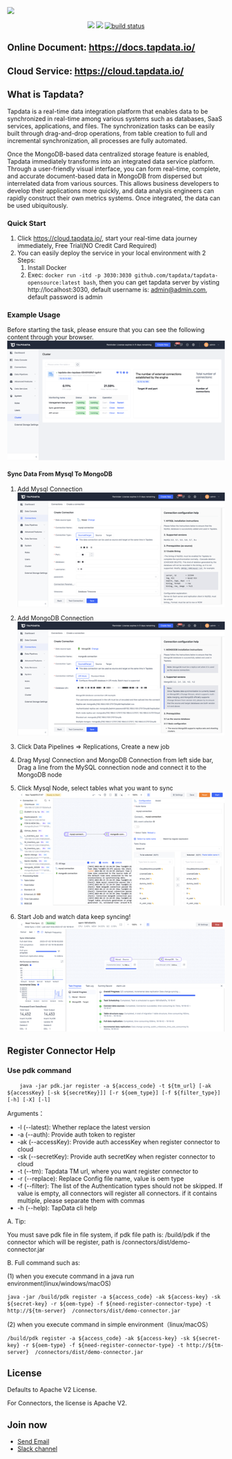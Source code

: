 <img src="https://github.com/tapdata/tapdata-private/raw/master/assets/logo-orange-grey-bar.png" width="300px"/>
<p align="center">
    <a href="https://github.com/tapdata/tapdata/graphs/contributors" alt="Contributors">
        <img src="https://img.shields.io/github/contributors/tapdata/tapdata" /></a>
    <a href="https://github.com/tapdata/tapdata/pulse" alt="Activity">
        <img src="https://img.shields.io/github/commit-activity/m/tapdata/tapdata" /></a>
    <a href="https://tapdata.github.io/tapdata">
        <img src="https://github.com/tapdata/tapdata/actions/workflows/docker-image.yml/badge.svg" alt="build status"></a>
</p>


## Online Document: https://docs.tapdata.io/
## Cloud Service: https://cloud.tapdata.io/

## What is Tapdata?
Tapdata is a real-time data integration platform that enables data to be synchronized in real-time among various systems such as databases, SaaS services, applications, and files.
The synchronization tasks can be easily built through drag-and-drop operations, from table creation to full and incremental synchronization, all processes are fully automated.

Once the MongoDB-based data centralized storage feature is enabled, Tapdata immediately transforms into an integrated data service platform.
Through a user-friendly visual interface, you can form real-time, complete, and accurate document-based data in MongoDB from dispersed but interrelated data from various sources. This allows business developers to develop their applications more quickly, and data analysis engineers can rapidly construct their own metrics systems. Once integrated, the data can be used ubiquitously.

 
### Quick Start
1. Click https://cloud.tapdata.io/, start your real-time data journey immediately, Free Trial(NO Credit Card Required)
2. You can easily deploy the service in your local environment with 2 Steps:
    1. Install Docker
    2. Exec: `docker run -itd -p 3030:3030 github.com/tapdata/tapdata-opensource:latest bash`, then you can get tapdata server by visting http://localhost:3030,
    default username is: admin@admin.com, default password is admin

### Example Usage
Before starting the task, please ensure that you can see the following content through your browser.
![cluster status](./assets/cluster-status.png)

#### Sync Data From Mysql To MongoDB
1. Add Mysql Connection
![](./assets/mysql-conn.png)

2. Add MongoDB Connection
![](./assets/mongodb-conn.png)

3. Click Data Pipelines => Replications, Create a new job

4. Drag Mysql Connection and MongoDB Connection from left side bar, Drag a line from the MySQL connection node and connect it to the MongoDB node
5. Click Mysql Node, select tables what you want to sync
![](./assets/mysql-mongodb-config.png)

6. Start Job and watch data keep syncing!
![](./assets/mysql-mongodb-monitor.png)

## Register Connector Help

### Use **pdk** command

```shell
    java -jar pdk.jar register -a ${access_code} -t ${tm_url} [-ak ${accessKey} [-sk ${secretKey}]] [-r ${oem_type}] [-f ${filter_type}] [-h] [-X] [-l]
```

Arguments：
  - -l  (--latest): Whether replace the latest version
  - -a (--auth): Provide auth token to register
  - -ak (--accessKey): Provide auth accessKey when register connector to cloud 
  - -sk (--secretKey): Provide auth secretKey when register connector to cloud 
  - -t (--tm): Tapdata TM url, where you want register connector to
  - -r (--replace): Replace Config file name, value is oem type
  - -f (--filter): The list of the Authentication types should not be skipped. If value is empty, all connectors will register all connectors. if it contains multiple, please separate them with commas
  - -h (--help): TapData cli help
  
A. Tip: 
    
You must save pdk file in file system, if pdk file path is: /build/pdk
if the connector which will be register, path is /connectors/dist/demo-connector.jar

B. Full command such as:

 (1) when you execute command in a java run environment(linux/windows/macOS)

```shell
java -jar /build/pdk register -a ${access_code} -ak ${access-key} -sk ${secret-key} -r ${oem-type} -f ${need-register-connector-type} -t http://${tm-server}  /connectors/dist/demo-connector.jar
```

(2) when you execute command in simple environment（linux/macOS）

```shell
/build/pdk register -a ${access_code} -ak ${access-key} -sk ${secret-key} -r ${oem-type} -f ${need-register-connector-type} -t http://${tm-server}  /connectors/dist/demo-connector.jar
```

## License
Defaults to Apache V2 License.

For Connectors, the license is Apache V2.

## Join now
- [Send Email](mailto:team@tapdata.io)
- [Slack channel](https://join.slack.com/t/tapdatacommunity/shared_invite/zt-1biraoxpf-NRTsap0YLlAp99PHIVC9eA)
